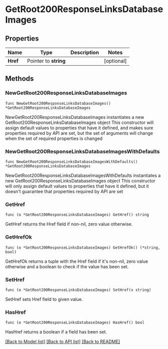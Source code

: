 # GetRoot200ResponseLinksDatabaseImages

## Properties

Name | Type | Description | Notes
------------ | ------------- | ------------- | -------------
**Href** | Pointer to **string** |  | [optional] 

## Methods

### NewGetRoot200ResponseLinksDatabaseImages

`func NewGetRoot200ResponseLinksDatabaseImages() *GetRoot200ResponseLinksDatabaseImages`

NewGetRoot200ResponseLinksDatabaseImages instantiates a new GetRoot200ResponseLinksDatabaseImages object
This constructor will assign default values to properties that have it defined,
and makes sure properties required by API are set, but the set of arguments
will change when the set of required properties is changed

### NewGetRoot200ResponseLinksDatabaseImagesWithDefaults

`func NewGetRoot200ResponseLinksDatabaseImagesWithDefaults() *GetRoot200ResponseLinksDatabaseImages`

NewGetRoot200ResponseLinksDatabaseImagesWithDefaults instantiates a new GetRoot200ResponseLinksDatabaseImages object
This constructor will only assign default values to properties that have it defined,
but it doesn't guarantee that properties required by API are set

### GetHref

`func (o *GetRoot200ResponseLinksDatabaseImages) GetHref() string`

GetHref returns the Href field if non-nil, zero value otherwise.

### GetHrefOk

`func (o *GetRoot200ResponseLinksDatabaseImages) GetHrefOk() (*string, bool)`

GetHrefOk returns a tuple with the Href field if it's non-nil, zero value otherwise
and a boolean to check if the value has been set.

### SetHref

`func (o *GetRoot200ResponseLinksDatabaseImages) SetHref(v string)`

SetHref sets Href field to given value.

### HasHref

`func (o *GetRoot200ResponseLinksDatabaseImages) HasHref() bool`

HasHref returns a boolean if a field has been set.


[[Back to Model list]](../README.md#documentation-for-models) [[Back to API list]](../README.md#documentation-for-api-endpoints) [[Back to README]](../README.md)


